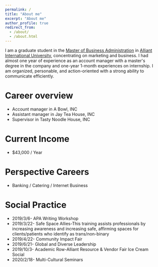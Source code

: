 ```yaml
---
permalink: /
title: "About me"
excerpt: "About me"
author_profile: true
redirect_from: 
  - /about/
  - /about.html
---
```


I am a graduate student in the [Master of Business Administration](https://www.alliant.edu/business/business-administration/mba) in [Alliant International University](https://www.alliant.edu/), concentrating on marketing and business. I had almost one year of experience as an account manager with a master's degree in the company and one-year 1-month experiences on internship. I am organized, personable, and action-oriented with a strong ability to communicate efficiently.

Career overview
======
* Account manager in A Bowl, INC
* Assistant manager in Jay Tea House, INC
* Supervisor in Tasty Noodle House, INC

Current Income
======
*  $43,000 / Year

Perspective Careers
======
* Banking / Catering / Internet Business

Social Practice
======
* 2019/3/6- APA Writing Workshop
* 2019/3/22- Safe Space Allies-This training assists professionals by increasing awareness and increasing safe, affirming spaces for clients/patients who identify     as trans/non-binary
* 2019/4/22- Community Impact Fair
* 2019/6/21- Global and Diverse Leadership
* 2019/10/3- Academic Row-Alliant Resource & Vendor Fair Ice Cream Social 
* 2020/2/18- Multi-Cultural Seminars
